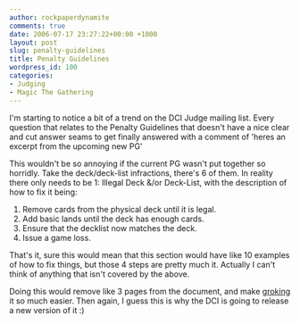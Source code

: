 ```yaml
---
author: rockpaperdynamite
comments: true
date: 2006-07-17 23:27:22+00:00 +1000
layout: post
slug: penalty-guidelines
title: Penalty Guidelines
wordpress_id: 100
categories:
- Judging
- Magic The Gathering
---
```


I'm starting to notice a bit of a trend on the DCI Judge mailing list. Every question that relates to the Penalty Guidelines that doesn't have a nice clear and cut answer seams to get finally answered with a comment of 'heres an excerpt from the upcoming new PG'

This wouldn't be so annoying if the current PG wasn't put together so horridly. Take the deck/deck-list infractions, there's 6 of them. In reality there only needs to be 1: Illegal Deck &/or Deck-List, with the description of how to fix it being:

1) Remove cards from the physical deck until it is legal.
2) Add basic lands until the deck has enough cards.
3) Ensure that the decklist now matches the deck.
4) Issue a game loss.

That's it, sure this would mean that this section would have like 10 examples of how to fix things, but those 4 steps are pretty much it. Actually I can't think of anything that isn't covered by the above.

Doing this would remove like 3 pages from the document, and make [groking](http://en.wikipedia.org/wiki/Grok) it so much easier. Then again, I guess this is why the DCI is going to release a new version of it :)

